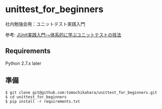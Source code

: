 # unittest_for_beginners
社内勉強会用：ユニットテスト実践入門

参考: [JUnit実践入門-~体系的に学ぶユニットテストの技法](https://www.amazon.co.jp/dp/477415377X)

## Requirements

Python 2.7.x later

## 準備

```
$ git clone git@github.com:tomochikahara/unittest_for_beginners.git
$ cd unittest_for_beginners
$ pip install -r requirements.txt
```
